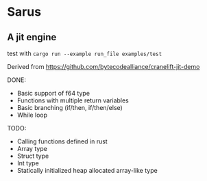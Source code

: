 # Sarus

## A jit engine

test with `cargo run --example run_file examples/test`

Derived from https://github.com/bytecodealliance/cranelift-jit-demo

DONE:
- Basic support of f64 type
- Functions with multiple return variables
- Basic branching (if/then, if/then/else)
- While loop

TODO:
- Calling functions defined in rust
- Array type
- Struct type
- Int type
- Statically initialized heap allocated array-like type